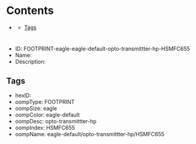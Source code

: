 



Contents
========

* [](#)
	* [Tags](#tags)

# 

- ID: FOOTPRINT-eagle-eagle-default-opto-transmittter-hp-HSMFC655
- Name: 
- Description: 

## Tags

- hexID: 
- oompType: FOOTPRINT
- oompSize: eagle
- oompColor: eagle-default
- oompDesc: opto-transmittter-hp
- oompIndex: HSMFC655
- oompName: eagle-default/opto-transmittter-hp/HSMFC655

